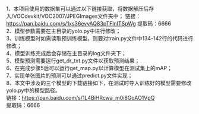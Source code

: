 1、本项目使用的数据集可以通过以下链接获取，将数据解压后存入/VOCdevkit/VOC2007/JPEGImages文件夹中；
链接：https://pan.baidu.com/s/1xs36evyAQ83pTFlnITSpWg 
提取码：6666    
2、模型参数需要在主目录的yolo.py中进行修改；    
3、训练模型时如需读取预训练模型，则要对train.py文件中134-142行的代码进行修改；   
4、模型训练完成后会存储在主目录的log文件夹下；   
5、模型预测需要运行get_dr_txt.py文件以获取预测结果；   
6、在完成步骤5后可以运行get_map.py以计算模型在测试集上的mAP；   
7、实现单张图片的预测可以通过predict.py文件实现；   
8、本文中涉及的三个模型的下载链接如下，在测试时导入训练好的模型需要修改yolo.py中的模型路径。   
链接：https://pan.baidu.com/s/1L4BiHRcwa_m0i8GoAO1VpQ    
提取码：6666    
